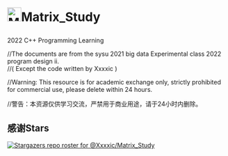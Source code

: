 <h1 align="left">

<img src="https://github.com/GeorgeDong32/SYSU_Matrix_2022/blob/main/Pics/Matrix.ico" alt="Matrix.ico" width="32">Matrix_Study

</h1>
2022 C++ Programming Learning

//The documents are from the sysu 2021 big data Experimental class 2022 program design ⅱ.  
//( Except the code written by Xxxxic )

//Warning: This resource is for academic exchange only, strictly prohibited for commercial use, please delete within 24 hours.

//警告：本资源仅供学习交流，严禁用于商业用途，请于24小时内删除。
## 感谢Stars

[![Stargazers repo roster for @Xxxxic/Matrix_Study](https://reporoster.com/stars/Xxxxic/Matrix_Study)](https://github.com/Xxxxic/Matrix_Study/stargazers)
